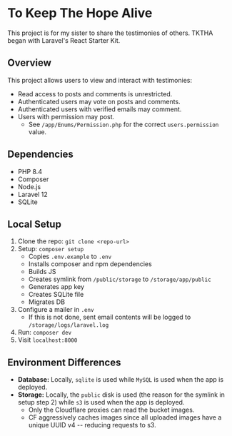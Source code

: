 # To Keep The Hope Alive
This project is for my sister to share the testimonies of others. TKTHA began with Laravel's React Starter Kit.

## Overview
This project allows users to view and interact with testimonies:
* Read access to posts and comments is unrestricted.
* Authenticated users may vote on posts and comments.
* Authenticated users with verified emails may comment.
* Users with permission may post.
  * See `/app/Enums/Permission.php` for the correct `users.permission` value.

## Dependencies
* PHP 8.4
* Composer
* Node.js
* Laravel 12
* SQLite

## Local Setup
1. Clone the repo: `git clone <repo-url>`
2. Setup: `composer setup`
   * Copies `.env.example` to `.env`
   * Installs composer and npm dependencies
   * Builds JS
   * Creates symlink from `/public/storage` to `/storage/app/public`
   * Generates app key
   * Creates SQLite file
   * Migrates DB
3. Configure a mailer in `.env`
   * If this is not done, sent email contents will be logged to `/storage/logs/laravel.log`
4. Run: `composer dev`
5. Visit `localhost:8000`

## Environment Differences
* **Database:** Locally, `sqlite` is used while `MySQL` is used when the app is deployed.
* **Storage:** Locally, the `public` disk is used (the reason for the symlink in setup step 2) while `s3` is used when the app is deployed.
  * Only the Cloudflare proxies can read the bucket images.
  * CF aggressively caches images since all uploaded images have a unique UUID v4 -- reducing requests to s3.
